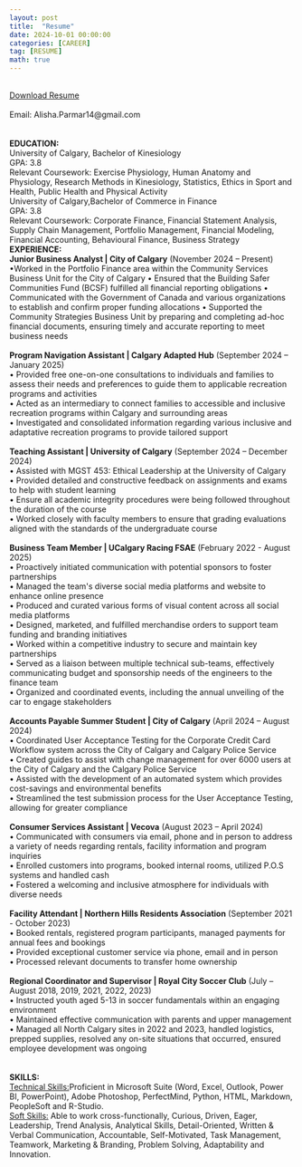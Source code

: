```yaml
---
layout: post
title:  "Resume"
date: 2024-10-01 00:00:00 
categories: [CAREER]
tag: [RESUME]
math: true 
---
```

<br>
<a href="https://raw.githubusercontent.com/alishaparmar11/alishaparmar11.github.io/main/images/Alisha Parmar Resume - October 2024.pdf" target="_blank">Download Resume</a>
<br>
<br>
Email: Alisha.Parmar14@gmail.com   
<br>
<br>
<br>
<strong>EDUCATION:</strong>
<br>
University of Calgary, Bachelor of Kinesiology  
<br>
GPA: 3.8
 <br>
Relevant Coursework: Exercise Physiology, Human Anatomy and Physiology, Research Methods in
Kinesiology, Statistics, Ethics in Sport and Health, Public Health and Physical Activity
 <br>
University of Calgary,Bachelor of Commerce in Finance 
<br>
GPA: 3.8
<br>
Relevant Coursework: Corporate Finance, Financial Statement Analysis, Supply Chain Management,
Portfolio Management, Financial Modeling, Financial Accounting, Behavioural Finance, Business
Strategy
<br>
<strong>EXPERIENCE:</strong>
<br>
<strong>Junior Business Analyst | City of Calgary</strong>
(November 2024 – Present) 
<br>
•Worked in the Portfolio Finance area within the Community Services Business Unit for the City of
Calgary
• Ensured that the Building Safer Communities Fund (BCSF) fulfilled all financial reporting
obligations
• Communicated with the Government of Canada and various organizations to establish and confirm
proper funding allocations
• Supported the Community Strategies Business Unit by preparing and completing ad-hoc financial
documents, ensuring timely and accurate reporting to meet business needs
<br>
<br>
<strong>Program Navigation Assistant | Calgary Adapted Hub</strong>
(September 2024 – January 2025) 
<br>
•	Provided free one-on-one consultations to individuals and families to assess their needs and preferences to guide them to applicable recreation programs and activities 
<br>
•	Acted as an intermediary to connect families to accessible and inclusive recreation programs within Calgary and surrounding areas 
<br>
•	Investigated and consolidated information regarding various inclusive and adaptative recreation programs to provide tailored support 
<br>
<br>
<strong>Teaching Assistant | University of Calgary</strong>
(September 2024 – December 2024) 
<br>
•	Assisted with MGST 453: Ethical Leadership at the University of Calgary
<br>
•	Provided detailed and constructive feedback on assignments and exams to help with student learning 
<br>
•	Ensure all academic integrity procedures were being followed throughout the duration of the course 
<br>
•	Worked closely with faculty members to ensure that grading evaluations aligned with the standards of the undergraduate course 
<br>
<br>
<strong>Business Team Member | UCalgary Racing FSAE</strong>
(February 2022 - August 2025)   
<br>
•	Proactively initiated communication with potential sponsors to foster partnerships   
<br>
•	Managed the team's diverse social media platforms and website to enhance online presence  
<br>
•	Produced and curated various forms of visual content across all social media platforms 
<br>
•	Designed, marketed, and fulfilled merchandise orders to support team funding and branding initiatives   
<br>
•	Worked within a competitive industry to secure and maintain key partnerships
<br>
•	Served as a liaison between multiple technical sub-teams, effectively communicating budget and sponsorship needs of the engineers to the finance team 
<br>
•	Organized and coordinated events, including the annual unveiling of the car to engage stakeholders    
<br>
<br>
<strong>Accounts Payable Summer Student | City of Calgary</strong>
(April 2024 – August 2024)   
<br>
•	Coordinated User Acceptance Testing for the Corporate Credit Card Workflow system across the City of Calgary and Calgary Police Service 
<br>
•	Created guides to assist with change management for over 6000 users at the City of Calgary and the Calgary Police Service 
<br>
•	Assisted with the development of an automated system which provides cost-savings and environmental benefits 
<br>
•	Streamlined the test submission process for the User Acceptance Testing, allowing for greater compliance  
<br>
<br>
<strong>Consumer Services Assistant | Vecova</strong>
(August 2023 – April 2024) 
<br>
•	Communicated with consumers via email, phone and in person to address a variety of needs regarding rentals, facility information and program inquiries 
<br>
•	Enrolled customers into programs, booked internal rooms, utilized P.O.S systems and handled cash 
<br>
•	Fostered a welcoming and inclusive atmosphere for individuals with diverse needs 
<br>
<br>
<strong>Facility Attendant | Northern Hills Residents Association</strong>  
 (September 2021 - October 2023)   
 <br>
•	Booked rentals, registered program participants, managed payments for annual fees and bookings  
<br>
•	Provided exceptional customer service via phone, email and in person  
<br>
•	Processed relevant documents to transfer home ownership  
<br>
<br>
<strong>Regional Coordinator and Supervisor | Royal City Soccer Club</strong>
(July – August 2018, 2019, 2021, 2022, 2023)   
<br>
•	Instructed youth aged 5-13 in soccer fundamentals within an engaging environment  
<br>
•	Maintained effective communication with parents and upper management  
<br>
•	Managed all North Calgary sites in 2022 and 2023, handled logistics, prepped supplies, resolved any on-site situations that occurred, ensured employee development was ongoing  
<br>
<br>
<br>
<strong>SKILLS:</strong>
<br>
<u>Technical Skills:</u>Proficient in Microsoft Suite (Word, Excel, Outlook, Power BI, PowerPoint), Adobe Photoshop, PerfectMind, Python, HTML, Markdown, PeopleSoft and R-Studio.  
<br>
<u>Soft Skills:</u> Able to work cross-functionally, Curious, Driven, Eager, Leadership, Trend Analysis, Analytical Skills, Detail-Oriented, Written & Verbal Communication, Accountable, Self-Motivated, Task Management, Teamwork, Marketing & Branding, Problem Solving, Adaptability and Innovation.
<br>
